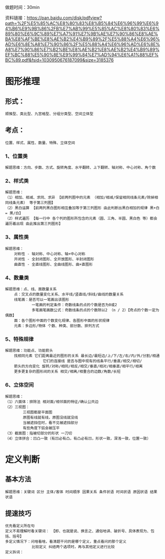 
做题时间：30min

资料链接：https://pan.baidu.com/disk/pdfview?path=%2F%E5%85%AC%E8%80%83%E8%B5%84%E6%96%99%E6%94%B6%E9%9B%86%2FB%E7%AB%99%E5%85%AC%E8%80%83%E6%89%80%E6%9C%89%E7%A7%91%E7%9B%AE%E7%90%86%E8%AE%BA%E8%AF%BE%E8%AE%B2%E4%B9%89%2F%E5%88%A4%E6%96%AD%E6%8E%A8%E7%90%86%2F%E5%88%A4%E6%96%AD%E6%8E%A8%E7%90%86%E7%B2%BE%E8%AE%B2%E8%AE%B2%E4%B9%89%EF%BC%88%E5%90%8E%E9%99%84%E7%AD%94%E6%A1%88%EF%BC%89.pdf&fsid=1030950676187099&size=3185376


# 图形推理

## 形式：
    顺推型、类比型、九宫格型、分组分类型、空间立体型

## 考点：
    位置、样式、属性、数量、特殊、立体空间

### 1、位置类
    解题思维：方向、步数、方式、旋转角度、水平翻转、上下翻转、轴对称、中心对称、角个数

### 2、样式类
    解题思维：
    （1）相加、相减、求同、求异 【前两列图中的元素 （相加/相减/保留相同线条元素/除掉相同线条元素） 等于第三列图】
    （2）黑白运算 【前两列黑白图形相互叠加等于第三列图形 由此判断出黑白相加的规律 黑+白 = 黑/白】
    （2）样式遍历 【每一行中 各个列的图形所包含的元素（圆、三角、半圆、黑白色 等）都会遍历着出现 由此推出第三列图形】

### 3、属性类
    解题思维：
        对称性 - 轴对称、中心对称、轴+中心对称
        开闭性 - 全封闭图形、全开放图形、半封闭图形
        曲直性 - 全直线图形、全曲线图形、曲+直图形

### 4、数量类
    解题思维：点、线、面数量关系 
        点：交叉点的数量变化关系、水平线/竖直线/斜线/曲线的数量关系
        线笔画：是否可以一笔画出该图形
                一笔画的判定条件：奇数线条的点的个数是否为0或2
                多笔画笔画数公式：奇数线条的点的个数除以2 （n / 2）【奇点的个数一定为偶数】
        面：各个图形中面的个数变化规律、各图形中面的形状规律
        元素：多边形/物体 个数、种类、部分数、排列方式

### 5、特殊规律
    解题思维：功能点、功能箭头
        找相同元素 它们距离最近的图形的关系 最长边/最短边/上/下/左/右/内/外/分割/相通
                     它们的连接线 是否与图中现有的线条平行/垂直/相交/相切/
        箭头的方向变化 旋转/对称/相同/相反/相交/垂直/相对/相垂直/相平行/相离
        更多更复杂的图形间的关系 相交/相离/相重合的边数/角数/长短

### 6、立体空间
    解题思维：
    （1）六面体：排除法 相对面/相邻面的特征/确认公共边
    （2）三视图：
            三视图都是平面图
            原图有线就有线，原图没线就没线
            当被遮挡住时，看不见被遮挡部分
            有些角度下弧会被压平    
    （3）截面图：指被切部分的形状 一刀切
    （4）立体拼合：凹凸一致（有凹必有凸，有凸必有凹，形状一致，深浅一致，位置一致）


# 定义判断

## 基本方法
    解题思维：关键词 区分 主体/客体 时间顺序 因果关系 条件状语 时间状语 原因状语 结果状语

## 提速技巧
    优先看定义所在句
    定义不易理解时看关键词： 【即、也就是说、换言之、通俗地讲、破折号、具体表现为、包括、括号】
    多定义情况下：问啥看啥，看清题干问的是哪个定义，重点看问的那个定义
                比较定义 纠结两个选项时，再与其他定义进行比较
    定义拆词：

















































































































